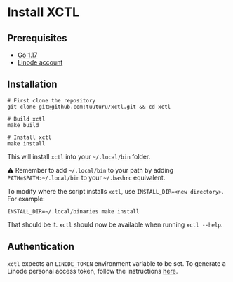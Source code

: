 # Install XCTL

## Prerequisites

* [Go 1.17](https://go.dev/)
* [Linode account](https://www.linode.com/)

## Installation

```shell
# First clone the repository
git clone git@github.com:tuuturu/xctl.git && cd xctl

# Build xctl
make build

# Install xctl
make install
```

This will install `xctl` into your `~/.local/bin` folder.

⚠ Remember to add `~/.local/bin` to your path by adding `PATH=$PATH:~/.local/bin` to your `~/.bashrc` equivalent.

To modify where the script installs `xctl`, use `INSTALL_DIR=<new directory>`. For example:

```shell
INSTALL_DIR=~/.local/binaries make install
```

That should be it. `xctl` should now be available when running `xctl --help`.

## Authentication

`xctl` expects an `LINODE_TOKEN` environment variable to be set. To generate a Linode personal access token, follow the
instructions [here](https://www.linode.com/docs/products/tools/linode-api/guides/get-access-token/).